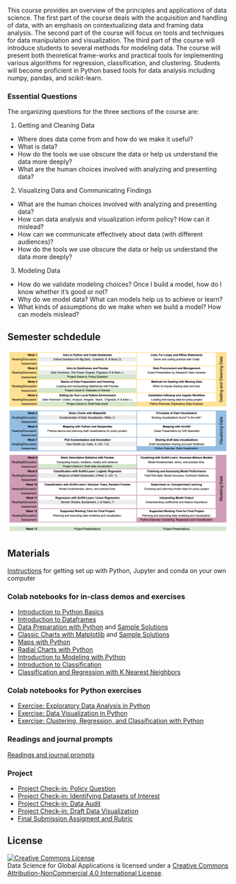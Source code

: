
This course provides an overview of the principles and applications of data science. The first part of the
course deals with the acquisition and handling of data, with an emphasis on contextualizing data and framing
data analysis. The second part of the course will focus on tools and techniques for data manipulation and
visualization. The third part of the course will introduce students to several methods for modeling data.
The course will present both theoretical frame-works and practical tools for implementing various algorithms
for regression, classification, and clustering. Students will become proficient in Python based tools for data
analysis including numpy, pandas, and scikit-learn. 

### Essential Questions
The organizing questions for the three sections of the
course are:
1. Getting and Cleaning Data
- Where does data come from and how do we make it useful?
- What is data?
- How do the tools we use obscure the data or help us understand the data more deeply?
- What are the human choices involved with analyzing and presenting data?
2. Visualizing Data and Communicating Findings
- What are the human choices involved with analyzing and presenting data?
- How can data analysis and visualization inform policy? How can it mislead?
- How can we communicate effectively about data (with different audiences)?
- How do the tools we use obscure the data or help us understand the data more deeply?
3. Modeling Data
- How do we validate modeling choices? Once I build a model, how do I know whether it’s good
or not?
- Why do we model data? What can models help us to achieve or learn?
- What kinds of assumptions do we make when we build a model? How can models mislead?

## Semester schdedule

![Course schedule](Fletcher_Course_Outline.png)

## Materials

[Instructions](https://karinknudson.com/python_setup.pdf) for getting set up with Python, Jupyter and conda on your own computer

### Colab notebooks for in-class demos and exercises

- [Introduction to Python Basics](https://colab.research.google.com/drive/1zok05G-2A9_UzmkIIWT_anl2dvps__M0?usp=sharing)
- [Introduction to Dataframes](https://colab.research.google.com/drive/1F4PbNbznY_p6X4vdy-e7uZ2LN7u-yv1h?usp=sharing)
- [Data Preparation with Python](https://colab.research.google.com/drive/1wWRIlHSSAqgX0HWf4dF_kRZ5YLYHtdbf?usp=sharing) and [Sample Solutions](https://colab.research.google.com/drive/1PTBGxQQZWCj7yRkUlmAL64CrA0qMLnbd?usp=sharing)
- [Classic Charts with Matplotlib](https://colab.research.google.com/drive/1-UU6SiDJ3_HhqwH0H9NJylZ-Vllt0TKB?usp=sharing) and [Sample Solutions](https://colab.research.google.com/drive/1u72oiWHIIxfqeSoH3RM_-ZlY-DXvZM8U#scrollTo=NV1g9QdthpSs)
- [Maps with Python](https://colab.research.google.com/drive/1R4ekzzVhbasFSJ1OQsDNdrn_uI7NQkov?usp=sharing#scrollTo=BKRaBYdB836u)
- [Radial Charts with Python](https://colab.research.google.com/drive/1BVURjLt88Gm55xrTq1r4AS2sMo9cC-Ee?usp=sharing)
- [Introduction to Modeling with Python](https://colab.research.google.com/drive/1YQMSGcudX_z9WphueXi1Tzwq5muzmo2_?usp=sharing)
- [Introduction to Classification](https://colab.research.google.com/drive/1uE3Qh6Lm9h8m0EWSUc1hwVQkp2IQb9CF?usp=sharing)
- [Classification and Regression with K Nearest Neighbors](https://colab.research.google.com/drive/1PTFpYeNFbyUY0Ig_gXrpADjRaEnXiL3A?usp=sharing)



### Colab notebooks for Python exercises
- [Exercise: Exploratory Data Analysis in Python](https://colab.research.google.com/drive/1CAP_k6HF88O-19wngS_5x2KN7Sfiwypo)
- [Exercise: Data Visualization in Python](https://colab.research.google.com/drive/14WX9amWra-ChZj_PO6J37zrFc_sDRQ0J?usp=sharing)
- [Exercise: Clustering, Regression, and Classification with Python](https://colab.research.google.com/drive/18yqgvYmSoe6RKHjf_B4Sgb-J0CL4UwUX?usp=sharing)

### Readings and journal prompts

[Readings and journal prompts](journal-prompts)

### Project

  - [Project Check-in: Policy Question](policy_question)
  - [Project Check-in: Identifying Datasets of Interest](datasets_of_interest)
  - [Project Check-in: Data Audit](data_audit)
  - [Project Check-in: Draft Data Visualization](draft_data_visualization)
  - [Final Submission Assigment and Rubric](project_assigment_and_rubric)

## License

<a rel="license" href="http://creativecommons.org/licenses/by-nc/4.0/"><img alt="Creative Commons License" style="border-width:0" src="https://i.creativecommons.org/l/by-nc/4.0/88x31.png" /></a><br /><span xmlns:dct="http://purl.org/dc/terms/" property="dct:title">Data Science for Global Applications</span> is licensed under a <a rel="license" href="http://creativecommons.org/licenses/by-nc/4.0/">Creative Commons Attribution-NonCommercial 4.0 International License</a>.

